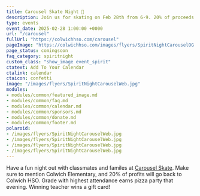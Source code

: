 ```yaml
---
title: Carousel Skate Night 🎉
description: Join us for skating on Feb 28th from 6-9. 20% of proceeds go back to Colwich HSO.
type: events
event_date: 2025-02-28 1:00:00 +0000
url: "/carousel"
fullUrl: "https://colwichhso.com/carousel"
pageImage: "https://colwichhso.com/images/flyers/SpiritNightCarouselOG.jpg"
page_status: comingsoon
faq_category: spiritnight
custom_class: "show_image event_spirit"
ctatext: Add To Your Calendar
ctalink: calendar
ctaicon: confetti
image: "/images/flyers/SpiritNightCarouselWeb.jpg"
modules:
- modules/common/featured_image.md
- modules/common/faq.md
- modules/common/calendar.md
- modules/common/sponsors.md
- modules/common/donate.md
- modules/common/footer.md
polaroid: 
- /images/flyers/SpiritNightCarouselWeb.jpg
- /images/flyers/SpiritNightCarouselWeb.jpg
- /images/flyers/SpiritNightCarouselWeb.jpg
- /images/flyers/SpiritNightCarouselWeb.jpg
---
```

Have a fun night out with classmates and familes at [Carousel Skate](https://carouselsk8ks.com). Make sure to mention Colwich Elementary, and 20% of profits will go back to Colwich HSO. Grade with highest attendance earns pizza party that evening. Winning teacher wins a gift card!